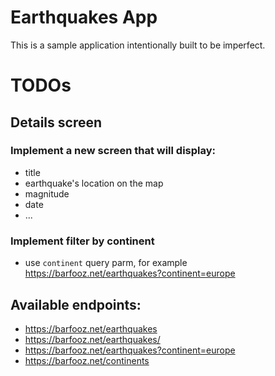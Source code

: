 # Earthquakes App

This is a sample application intentionally built to be imperfect.

# TODOs
## Details screen
### Implement a new screen that will display:
- title
- earthquake's location on the map
- magnitude
- date
- ...
### Implement filter by continent
- use `continent` query parm, for example https://barfooz.net/earthquakes?continent=europe


## Available endpoints:
* https://barfooz.net/earthquakes
* https://barfooz.net/earthquakes/<id>
* https://barfooz.net/earthquakes?continent=europe
* https://barfooz.net/continents
